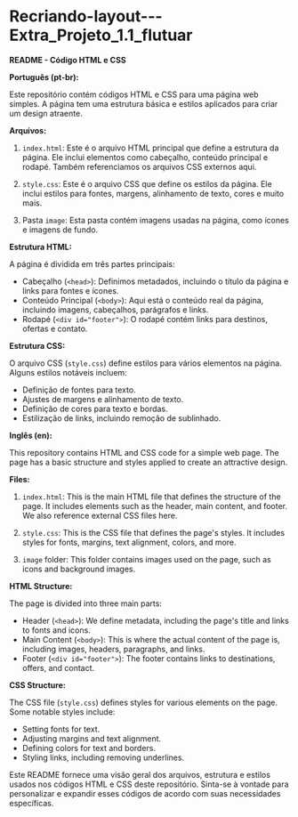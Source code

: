 # Recriando-layout---Extra_Projeto_1.1_flutuar

**README - Código HTML e CSS**

**Português (pt-br):**

Este repositório contém códigos HTML e CSS para uma página web simples. A página tem uma estrutura básica e estilos aplicados para criar um design atraente.

**Arquivos:**

1. `index.html`: Este é o arquivo HTML principal que define a estrutura da página. Ele inclui elementos como cabeçalho, conteúdo principal e rodapé. Também referenciamos os arquivos CSS externos aqui.

2. `style.css`: Este é o arquivo CSS que define os estilos da página. Ele inclui estilos para fontes, margens, alinhamento de texto, cores e muito mais.

3. Pasta `image`: Esta pasta contém imagens usadas na página, como ícones e imagens de fundo.

**Estrutura HTML:**

A página é dividida em três partes principais:

- Cabeçalho (`<head>`): Definimos metadados, incluindo o título da página e links para fontes e ícones.
- Conteúdo Principal (`<body>`): Aqui está o conteúdo real da página, incluindo imagens, cabeçalhos, parágrafos e links.
- Rodapé (`<div id="footer">`): O rodapé contém links para destinos, ofertas e contato.

**Estrutura CSS:**

O arquivo CSS (`style.css`) define estilos para vários elementos na página. Alguns estilos notáveis incluem:

- Definição de fontes para texto.
- Ajustes de margens e alinhamento de texto.
- Definição de cores para texto e bordas.
- Estilização de links, incluindo remoção de sublinhado.

**Inglês (en):**

This repository contains HTML and CSS code for a simple web page. The page has a basic structure and styles applied to create an attractive design.

**Files:**

1. `index.html`: This is the main HTML file that defines the structure of the page. It includes elements such as the header, main content, and footer. We also reference external CSS files here.

2. `style.css`: This is the CSS file that defines the page's styles. It includes styles for fonts, margins, text alignment, colors, and more.

3. `image` folder: This folder contains images used on the page, such as icons and background images.

**HTML Structure:**

The page is divided into three main parts:

- Header (`<head>`): We define metadata, including the page's title and links to fonts and icons.
- Main Content (`<body>`): This is where the actual content of the page is, including images, headers, paragraphs, and links.
- Footer (`<div id="footer">`): The footer contains links to destinations, offers, and contact.

**CSS Structure:**

The CSS file (`style.css`) defines styles for various elements on the page. Some notable styles include:

- Setting fonts for text.
- Adjusting margins and text alignment.
- Defining colors for text and borders.
- Styling links, including removing underlines.

Este README fornece uma visão geral dos arquivos, estrutura e estilos usados nos códigos HTML e CSS deste repositório. Sinta-se à vontade para personalizar e expandir esses códigos de acordo com suas necessidades específicas.
